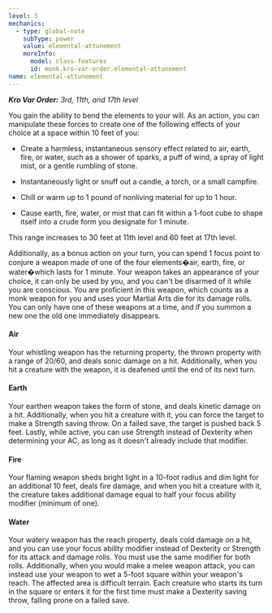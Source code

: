 ```yaml
---
level: 3
mechanics:
  - type: global-note
    subType: power
    value: elemental-attunement
    moreInfo:
      model: class-features
      id: monk.kro-var-order.elemental-attunement
name: elemental-attunement
---
```

_**Kro Var Order:** 3rd, 11th, and 17th level_
You gain the ability to bend the elements to your will. As an action, you can manipulate these forces to create one of the following effects of your choice at a space within 10 feet of you:
- Create a harmless, instantaneous sensory effect related to air, earth, fire, or water, such as a shower of sparks, a puff of wind, a spray of light mist, or a gentle rumbling of stone.
- Instantaneously light or snuff out a candle, a torch, or a small campfire.
- Chill or warm up to 1 pound of nonliving material for up to 1 hour.
- Cause earth, fire, water, or mist that can fit within a 1-foot cube to shape itself into a crude form you designate for 1 minute.
This range increases to 30 feet at 11th level and 60 feet at 17th level.
Additionally, as a bonus action on your turn, you can spend 1 focus point to conjure a weapon made of one of the four elements�air, earth, fire, or water�which lasts for 1 minute. Your weapon takes an appearance of your choice, it can only be used by you, and you can't be disarmed of it while you are conscious. You are proficient in this weapon, which counts as a monk weapon for you and uses your Martial Arts die for its damage rolls. You can only have one of these weapons at a time, and if you summon a new one the old one immediately disappears.
#### Air
Your whistling weapon has the returning property, the thrown property with a range of 20/60, and deals sonic damage on a hit. Additionally, when you hit a creature with the weapon, it is deafened until the end of its next turn.
#### Earth
Your earthen weapon takes the form of stone, and deals kinetic damage on a hit. Additionally, when you hit a creature with it, you can force the target to make a Strength saving throw. On a failed save, the target is pushed back 5 feet. Lastly, while active, you can use Strength instead of Dexterity when determining your AC, as long as it doesn't already include that modifier.
#### Fire
Your flaming weapon sheds bright light in a 10-foot radius and dim light for an additional 10 feet, deals fire damage, and when you hit a creature with it, the creature takes additional damage equal to half your focus ability modifier (minimum of one).
#### Water
Your watery weapon has the reach property, deals cold damage on a hit, and you can use your focus ability modifier instead of Dexterity or Strength for its attack and damage rolls. You must use the same modifier for both rolls. Additionally, when you would make a melee weapon attack, you can instead use your weapon to wet a 5-foot square within your weapon's reach. The affected area is difficult terrain. Each creature who starts its turn in the square or enters it for the first time must make a Dexterity saving throw, falling prone on a failed save.